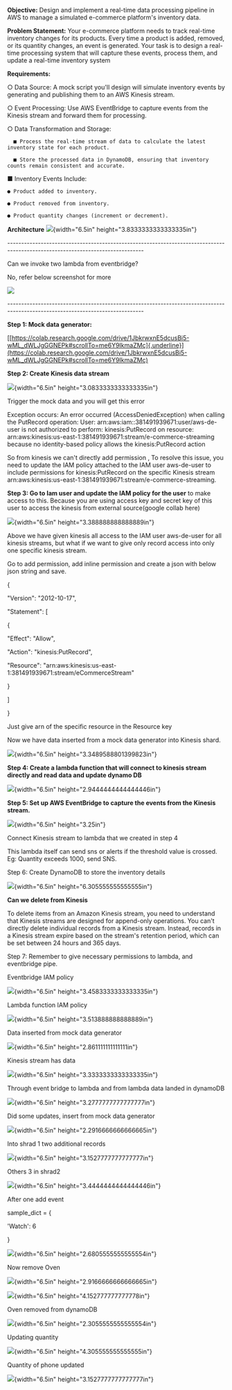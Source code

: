 ****Objective:**** Design and implement a real-time data processing pipeline in AWS to manage a simulated e-commerce platform's inventory data.


**Problem Statement:**
Your e-commerce platform needs to track real-time inventory changes for its products. Every time a product is added, removed, or its quantity changes, an event is
generated. Your task is to design a real-time processing system that will capture these events, process them, and update a real-time inventory system


**Requirements:**

○ Data Source: A mock script you'll design will simulate inventory events by generating and publishing them to an AWS Kinesis stream.

○ Event Processing: Use AWS EventBridge to capture events from the Kinesis stream and forward them for processing.

○ Data Transformation and Storage:

      ■ Process the real-time stream of data to calculate the latest inventory state for each product.
  
      ■ Store the processed data in DynamoDB, ensuring that inventory counts remain consistent and accurate.
  
■ Inventory Events Include:

    ● Product added to inventory.
  
    ● Product removed from inventory.
  
    ● Product quantity changes (increment or decrement).






  

**Architecture**
![](images/image22.png){width="6.5in" height="3.8333333333333335in"}

---\-\-\-\-\-\-\-\-\-\-\-\-\-\-\-\-\-\-\-\-\-\-\-\-\-\-\-\-\-\-\-\-\-\-\-\-\-\-\-\-\-\-\-\-\-\-\-\-\-\-\-\-\-\-\-\-\-\-\-\-\-\-\-\-\-\-\-\-\-\-\-\-\-\-\-\-\-\-\-\-\-\-\-\-\-\-\-\-\-\-\-\-\-\-\-\-\-\-\-\-\-\-\-\-\-\-\-\-\-\-\-\-\-\-\-\-\-\-\-\-\-\-\--

Can we invoke two lambda from eventbridge?

No, refer below screenshot for more

![](images/image3.png)

---\-\-\-\-\-\-\-\-\-\-\-\-\-\-\-\-\-\-\-\-\-\-\-\-\-\-\-\-\-\-\-\-\-\-\-\-\-\-\-\-\-\-\-\-\-\-\-\-\-\-\-\-\-\-\-\-\-\-\-\-\-\-\-\-\-\-\-\-\-\-\-\-\-\-\-\-\-\-\-\-\-\-\-\-\-\-\-\-\-\-\-\-\-\-\-\-\-\-\-\-\-\-\-\-\-\-\-\-\-\-\-\-\-\-\-\-\-\-\-\-\-\-\--

**Step 1: Mock data generator:**

[[https://colab.research.google.com/drive/1JbkrwxnE5dcusBi5-wML_dWLJgGGNEPk#scrollTo=me6Y9IkmaZMc]{.underline}](https://colab.research.google.com/drive/1JbkrwxnE5dcusBi5-wML_dWLJgGGNEPk#scrollTo=me6Y9IkmaZMc)

**Step 2: Create Kinesis data stream**

![](images/image7.png){width="6.5in" height="3.0833333333333335in"}

Trigger the mock data and you will get this error

Exception occurs: An error occurred (AccessDeniedException) when calling
the PutRecord operation: User:
arn:aws:iam::381491939671:user/aws-de-user is not authorized to perform:
kinesis:PutRecord on resource:
arn:aws:kinesis:us-east-1:381491939671:stream/e-commerce-streaming
because no identity-based policy allows the kinesis:PutRecord action

So from kinesis we can\'t directly add permission , To resolve this
issue, you need to update the IAM policy attached to the IAM user
aws-de-user to include permissions for kinesis:PutRecord on the specific
Kinesis stream
arn:aws:kinesis:us-east-1:381491939671:stream/e-commerce-streaming.

**Step 3: Go to Iam user and update the IAM policy for the user** to
make access to this. Because you are using access key and secret key of
this user to access the kinesis from external source(google collab here)

![](images/image19.png){width="6.5in" height="3.388888888888889in"}

Above we have given kinesis all access to the IAM user aws-de-user for
all kinesis streams, but what if we want to give only record access into
only one specific kinesis stream.

Go to add permission, add inline permission and create a json with below
json string and save.

{

\"Version\": \"2012-10-17\",

\"Statement\": \[

{

\"Effect\": \"Allow\",

\"Action\": \"kinesis:PutRecord\",

\"Resource\":
\"arn:aws:kinesis:us-east-1:381491939671:stream/eCommerceStream\"

}

\]

}

Just give arn of the specific resource in the Resource key

Now we have data inserted from a mock data generator into Kinesis shard.

![](images/image1.png){width="6.5in" height="3.3489588801399823in"}

**Step 4: Create a lambda function that will connect to kinesis stream
directly and read data and update dynamo DB**

![](images/image2.png){width="6.5in" height="2.9444444444444446in"}

**Step 5: Set up AWS EventBridge to capture the events from the Kinesis
stream.**

![](images/image17.png){width="6.5in" height="3.25in"}

Connect Kinesis stream to lambda that we created in step 4

This lambda itself can send sns or alerts if the threshold value is
crossed. Eg: Quantity exceeds 1000, send SNS.

Step 6: Create DynamoDB to store the inventory details

![](images/image13.png){width="6.5in" height="6.305555555555555in"}

**Can we delete from Kinesis**

To delete items from an Amazon Kinesis stream, you need to understand
that Kinesis streams are designed for append-only operations. You can\'t
directly delete individual records from a Kinesis stream. Instead,
records in a Kinesis stream expire based on the stream\'s retention
period, which can be set between 24 hours and 365 days.

Step 7: Remember to give necessary permissions to lambda, and
eventbridge pipe.

Eventbridge IAM policy

![](images/image8.png){width="6.5in" height="3.4583333333333335in"}

Lambda function IAM policy

![](images/image18.png){width="6.5in" height="3.513888888888889in"}

Data inserted from mock data generator

![](images/image14.png){width="6.5in" height="2.861111111111111in"}

Kinesis stream has data

![](images/image9.png){width="6.5in" height="3.3333333333333335in"}

Through event bridge to lambda and from lambda data landed in dynamoDB

![](images/image16.png){width="6.5in" height="3.2777777777777777in"}

Did some updates, insert from mock data generator

![](images/image10.png){width="6.5in" height="2.2916666666666665in"}

Into shrad 1 two additional records

![](images/image15.png){width="6.5in" height="3.1527777777777777in"}

Others 3 in shrad2

![](images/image21.png){width="6.5in" height="3.4444444444444446in"}

After one add event

sample_dict = {

\'Watch\': 6

}

![](images/image5.png){width="6.5in" height="2.6805555555555554in"}

Now remove Oven

![](images/image20.png){width="6.5in" height="2.9166666666666665in"}

![](images/image6.png){width="6.5in" height="4.152777777777778in"}

Oven removed from dynamoDB

![](images/image11.png){width="6.5in" height="2.3055555555555554in"}

Updating quantity

![](images/image12.png){width="6.5in" height="4.305555555555555in"}

Quantity of phone updated

![](images/image4.png){width="6.5in" height="3.1527777777777777in"}
